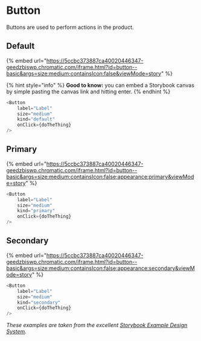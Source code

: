 # Button

Buttons are used to perform actions in the product.

## Default

{% embed url="https://5ccbc373887ca40020446347-geedzbiswp.chromatic.com/iframe.html?id=button--basic&args=size:medium;containsIcon:false&viewMode=story" %}

{% hint style="info" %}
**Good to know:** you can embed a Storybook canvas by simple pasting the canvas link and hitting enter.
{% endhint %}

```javascript
<Button
    label="Label"
    size="medium"
    kind="default"
    onClick={doTheThing}
/>
```

## Primary

{% embed url="https://5ccbc373887ca40020446347-geedzbiswp.chromatic.com/iframe.html?id=button--basic&args=size:medium;containsIcon:false;appearance:primary&viewMode=story" %}

```javascript
<Button
    label="Label"
    size="medium"
    kind="primary"
    onClick={doTheThing}
/>
```

## Secondary

{% embed url="https://5ccbc373887ca40020446347-geedzbiswp.chromatic.com/iframe.html?id=button--basic&args=size:medium;containsIcon:false;appearance:secondary&viewMode=story" %}

```javascript
<Button
    label="Label"
    size="medium"
    kind="secondary"
    onClick={doTheThing}
/>
```

_These examples are taken from the excellent _[Storybook Example Design System](https://5ccbc373887ca40020446347-geedzbiswp.chromatic.com/?path=/story/icon--labels)_._
